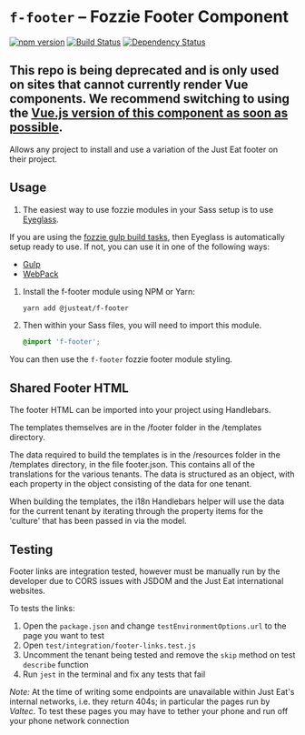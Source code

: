 # `f-footer` – Fozzie Footer Component

[![npm version](https://badge.fury.io/js/%40justeat%2Ff-footer.svg)](https://badge.fury.io/js/%40justeat%2Ff-footer)
[![Build Status](https://travis-ci.org/justeat/f-footer.svg)](https://travis-ci.org/justeat/f-footer)
[![Dependency Status](https://gemnasium.com/badges/github.com/justeat/f-footer.svg)](https://gemnasium.com/github.com/justeat/f-footer)

## This repo is being deprecated and is only used on sites that cannot currently render Vue components. We recommend switching to using the [Vue.js version of this component as soon as possible](https://github.com/justeat/fozzie-components/tree/master/packages/f-footer).

Allows any project to install and use a variation of the Just Eat footer on their project.


## Usage

1. The easiest way to use fozzie modules in your Sass setup is to use [Eyeglass](https://www.npmjs.com/package/eyeglass).

If you are using the [fozzie gulp build tasks](https://www.npmjs.com/package/@justeat/gulp-build-fozzie), then Eyeglass is automatically setup ready to use.  If not, you can use it in one of the following ways:

- [Gulp](https://github.com/sass-eyeglass/eyeglass/blob/master/site-src/docs/integrations/gulp.md)
- [WebPack](https://github.com/sass-eyeglass/eyeglass/issues/153#issuecomment-300895607)

1.  Install the f-footer module using NPM or Yarn:

    ```bash
    yarn add @justeat/f-footer
    ```

1.  Then within your Sass files, you will need to import this module.

    ```scss
    @import 'f-footer';
    ```

You can then use the `f-footer` fozzie footer module styling.

## Shared Footer HTML

The footer HTML can be imported into your project using Handlebars.

The templates themselves are in the /footer folder in the /templates directory.

The data required to build the templates is in the /resources folder in the /templates directory, in the file footer.json. This contains all of the translations for the various tenants. The data is structured as an object, with each property in the object consisting of the data for one tenant.

When building the templates, the i18n Handlebars helper will use the data for the current tenant by iterating through the property items for the 'culture' that has been passed in via the model.

## Testing

Footer links are integration tested, however must be manually run by the developer due to CORS issues with JSDOM and the Just Eat international websites.

To tests the links:
1. Open the `package.json` and change `testEnvironmentOptions.url` to the page you want to test
2. Open `test/integration/footer-links.test.js`
3. Uncomment the tenant being tested and remove the `skip` method on test `describe` function
4. Run `jest` in the terminal and fix any tests that fail

*Note:* At the time of writing some endpoints are unavailable within Just Eat's internal networks, i.e. they return 404s; in particular the pages run by *Valtec*. To test these pages you may have to tether your phone and run off your phone network connection
